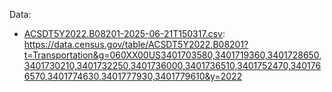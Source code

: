 Data:
- [ACSDT5Y2022.B08201-2025-06-21T150317.csv](ACSDT5Y2022.B08201-2025-06-21T150317.csv): https://data.census.gov/table/ACSDT5Y2022.B08201?t=Transportation&g=060XX00US3401703580,3401719360,3401728650,3401730210,3401732250,3401736000,3401736510,3401752470,3401766570,3401774630,3401777930,3401779610&y=2022
